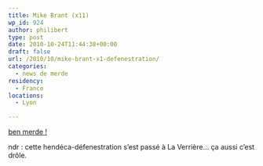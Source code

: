 ```yaml
---
title: Mike Brant (x11)
wp_id: 924
author: philibert
type: post
date: 2010-10-24T11:44:38+00:00
draft: false
url: /2010/10/mike-brant-x1-defenestration/
categories:
  - news de merde
residency:
  - France
locations:
  - Lyon

---
```

[ben merde !][1]

ndr : cette hendéca-défenestration s&rsquo;est passé à La Verrière&#8230; ça aussi c&rsquo;est drôle.

 [1]: https://www.lemonde.fr/societe/article/2010/10/23/onze-personnes-blessees-apres-avoir-saute-d-un-immeuble-de-la-verrieres_1430141_3224.html